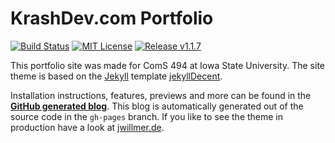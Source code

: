 # KrashDev.com Portfolio
[![Build Status](https://travis-ci.org/jwillmer/jekyllDecent.svg?branch=gh-pages)](https://travis-ci.org/jwillmer/jekyllDecent) 
[![MIT License](https://img.shields.io/badge/license-MIT-green.svg)](#license)
[![Release v1.1.7](https://img.shields.io/badge/release-v1.1.8-blue.svg)](https://github.com/jwillmer/jekyllDecent/releases/tag/1.1.8)

This portfolio site was made for ComS 494 at Iowa State University.
The site theme is based on the [Jekyll](https://jekyllrb.com/docs/home/) template
[jekyllDecent]().

Installation instructions, features, previews and more can be found in
the **[GitHub generated blog](https://github.com/jwillmer/jekyllDecent)**. This blog
is automatically generated out of the source code in the `gh-pages` branch. If you
like to see the theme in production have a look at [jwillmer.de](https://jwillmer.de).
